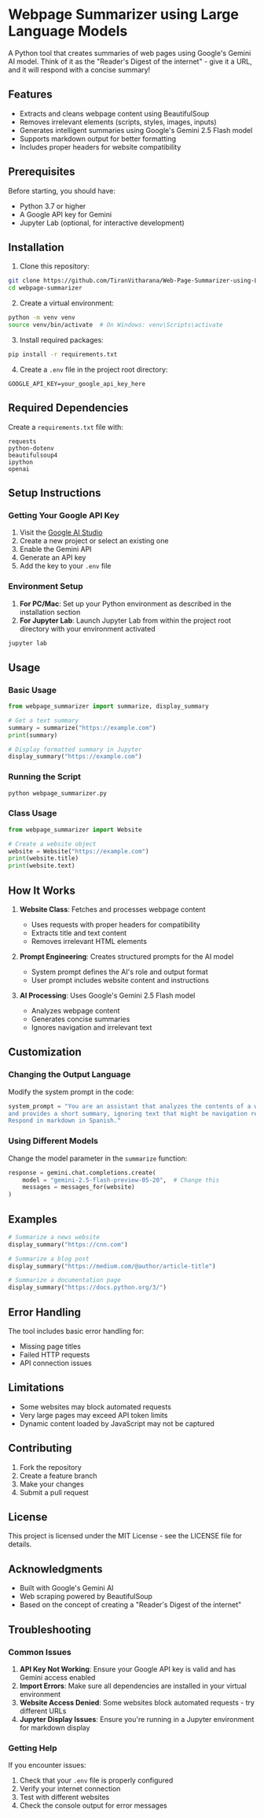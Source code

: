 # Webpage Summarizer using Large Language Models

A Python tool that creates summaries of web pages using Google's Gemini AI model. Think of it as the "Reader's Digest of the internet" - give it a URL, and it will respond with a concise summary!

## Features

- Extracts and cleans webpage content using BeautifulSoup
- Removes irrelevant elements (scripts, styles, images, inputs)
- Generates intelligent summaries using Google's Gemini 2.5 Flash model
- Supports markdown output for better formatting
- Includes proper headers for website compatibility

## Prerequisites

Before starting, you should have:
- Python 3.7 or higher
- A Google API key for Gemini
- Jupyter Lab (optional, for interactive development)

## Installation

1. Clone this repository:
```bash
git clone https://github.com/TiranVitharana/Web-Page-Summarizer-using-LLMs.git
cd webpage-summarizer
```

2. Create a virtual environment:
```bash
python -m venv venv
source venv/bin/activate  # On Windows: venv\Scripts\activate
```

3. Install required packages:
```bash
pip install -r requirements.txt
```

4. Create a `.env` file in the project root directory:
```
GOOGLE_API_KEY=your_google_api_key_here
```

## Required Dependencies

Create a `requirements.txt` file with:
```
requests
python-dotenv
beautifulsoup4
ipython
openai
```

## Setup Instructions

### Getting Your Google API Key

1. Visit the [Google AI Studio](https://aistudio.google.com/)
2. Create a new project or select an existing one
3. Enable the Gemini API
4. Generate an API key
5. Add the key to your `.env` file

### Environment Setup

1. **For PC/Mac**: Set up your Python environment as described in the installation section
2. **For Jupyter Lab**: Launch Jupyter Lab from within the project root directory with your environment activated

```bash
jupyter lab
```

## Usage

### Basic Usage

```python
from webpage_summarizer import summarize, display_summary

# Get a text summary
summary = summarize("https://example.com")
print(summary)

# Display formatted summary in Jupyter
display_summary("https://example.com")
```

### Running the Script

```bash
python webpage_summarizer.py
```

### Class Usage

```python
from webpage_summarizer import Website

# Create a website object
website = Website("https://example.com")
print(website.title)
print(website.text)
```

## How It Works

1. **Website Class**: Fetches and processes webpage content
   - Uses requests with proper headers for compatibility
   - Extracts title and text content
   - Removes irrelevant HTML elements

2. **Prompt Engineering**: Creates structured prompts for the AI model
   - System prompt defines the AI's role and output format
   - User prompt includes website content and instructions

3. **AI Processing**: Uses Google's Gemini 2.5 Flash model
   - Analyzes webpage content
   - Generates concise summaries
   - Ignores navigation and irrelevant text

## Customization

### Changing the Output Language

Modify the system prompt in the code:
```python
system_prompt = "You are an assistant that analyzes the contents of a website \
and provides a short summary, ignoring text that might be navigation related. \
Respond in markdown in Spanish."
```

### Using Different Models

Change the model parameter in the `summarize` function:
```python
response = gemini.chat.completions.create(
    model = "gemini-2.5-flash-preview-05-20",  # Change this
    messages = messages_for(website)
)
```

## Examples

```python
# Summarize a news website
display_summary("https://cnn.com")

# Summarize a blog post
display_summary("https://medium.com/@author/article-title")

# Summarize a documentation page
display_summary("https://docs.python.org/3/")
```

## Error Handling

The tool includes basic error handling for:
- Missing page titles
- Failed HTTP requests
- API connection issues

## Limitations

- Some websites may block automated requests
- Very large pages may exceed API token limits
- Dynamic content loaded by JavaScript may not be captured

## Contributing

1. Fork the repository
2. Create a feature branch
3. Make your changes
4. Submit a pull request

## License

This project is licensed under the MIT License - see the LICENSE file for details.

## Acknowledgments

- Built with Google's Gemini AI
- Web scraping powered by BeautifulSoup
- Based on the concept of creating a "Reader's Digest of the internet"

## Troubleshooting

### Common Issues

1. **API Key Not Working**: Ensure your Google API key is valid and has Gemini access enabled
2. **Import Errors**: Make sure all dependencies are installed in your virtual environment
3. **Website Access Denied**: Some websites block automated requests - try different URLs
4. **Jupyter Display Issues**: Ensure you're running in a Jupyter environment for markdown display

### Getting Help

If you encounter issues:
1. Check that your `.env` file is properly configured
2. Verify your internet connection
3. Test with different websites
4. Check the console output for error messages
